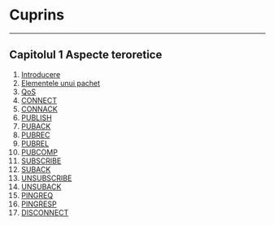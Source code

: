 # Cuprins
---
## Capitolul 1 Aspecte teroretice
1. [Introducere](Capitolul%201%20Aspecte%20teoretice/01.%20Introducere.md)
2. [Elementele unui pachet](Capitolul%201%20Aspecte%20teoretice/02.%20Elementele%20unui%20pachet.md)
3. [QoS](Capitolul%201%20Aspecte%20teoretice/03.%20QoS.md)
4. [CONNECT](Capitolul%201%20Aspecte%20teoretice/04.%20CONNECT.md)
5. [CONNACK](Capitolul%201%20Aspecte%20teoretice/05.%20CONNACK.md)
6. [PUBLISH](Capitolul%201%20Aspecte%20teoretice/06.%20PUBLISH.md)
7. [PUBACK](Capitolul%201%20Aspecte%20teoretice/07.%20PUBACK%20(QoS%201).md)
8. [PUBREC](Capitolul%201%20Aspecte%20teoretice/08.%20PUBREC%20(Qos%202).md)
9. [PUBREL](Capitolul%201%20Aspecte%20teoretice/09.%20PUBREL%20(Qos%202).md)
10. [PUBCOMP](Capitolul%201%20Aspecte%20teoretice/10.%20PUBCOMP%20(Qos%202).md)
11. [SUBSCRIBE](Capitolul%201%20Aspecte%20teoretice/11.%20SUBSCRIBE.md)
12. [SUBACK](Capitolul%201%20Aspecte%20teoretice/12.%20SUBACK.md)
13. [UNSUBSCRIBE](Capitolul%201%20Aspecte%20teoretice/13.%20UNSUBSCRIBE.md)
14. [UNSUBACK](Capitolul%201%20Aspecte%20teoretice/14.%20UNSUBACK.md)
15. [PINGREQ](Capitolul%201%20Aspecte%20teoretice/15.%20PINGREQ.md)
16. [PINGRESP](Capitolul%201%20Aspecte%20teoretice/16.%20PINGRESP.md)
17. [DISCONNECT](Capitolul%201%20Aspecte%20teoretice/17.%20DISCONNECT.md)